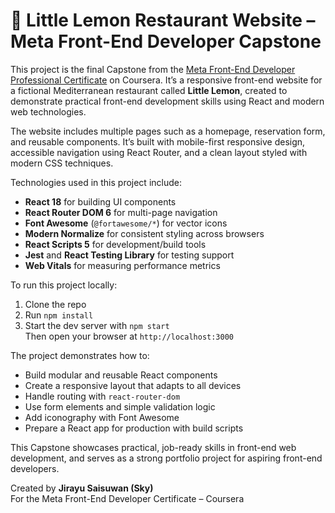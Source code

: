 # 🍋 Little Lemon Restaurant Website – Meta Front-End Developer Capstone

This project is the final Capstone from the [Meta Front-End Developer Professional Certificate](https://www.coursera.org/professional-certificates/meta-front-end-developer) on Coursera. It’s a responsive front-end website for a fictional Mediterranean restaurant called **Little Lemon**, created to demonstrate practical front-end development skills using React and modern web technologies.

The website includes multiple pages such as a homepage, reservation form, and reusable components. It’s built with mobile-first responsive design, accessible navigation using React Router, and a clean layout styled with modern CSS techniques.

Technologies used in this project include:  
- **React 18** for building UI components  
- **React Router DOM 6** for multi-page navigation  
- **Font Awesome** (`@fortawesome/*`) for vector icons  
- **Modern Normalize** for consistent styling across browsers  
- **React Scripts 5** for development/build tools  
- **Jest** and **React Testing Library** for testing support  
- **Web Vitals** for measuring performance metrics

To run this project locally:  
1. Clone the repo  
2. Run `npm install`  
3. Start the dev server with `npm start`  
Then open your browser at `http://localhost:3000`

The project demonstrates how to:  
- Build modular and reusable React components  
- Create a responsive layout that adapts to all devices  
- Handle routing with `react-router-dom`  
- Use form elements and simple validation logic  
- Add iconography with Font Awesome  
- Prepare a React app for production with build scripts

This Capstone showcases practical, job-ready skills in front-end web development, and serves as a strong portfolio project for aspiring front-end developers.

Created by **Jirayu Saisuwan (Sky)**  
For the Meta Front-End Developer Certificate – Coursera
